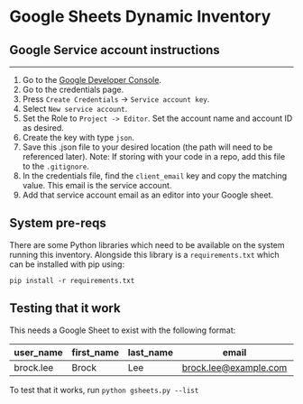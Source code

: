 # Google Sheets Dynamic Inventory

## Google Service account instructions
-----------------------------------
1. Go to the [Google Developer Console](https://console.developers.google.com/project).
2. Go to the credentials page.
3. Press `Create Credentials` -> `Service account key`.
4. Select `New service account`.
5. Set the Role to `Project -> Editor`. Set the account name and account ID as desired.
6. Create the key with type `json`.
7. Save this .json file to your desired location (the path will need to be referenced later). Note: If storing with your code in a repo, add this file to the `.gitignore`.
8. In the credentials file, find the `client_email` key and copy the matching value. This email is the service account.
9. Add that service account email as an editor into your Google sheet.

## System pre-reqs
There are some Python libraries which need to be available on the system running this inventory. Alongside this library is a `requirements.txt` which can be installed with pip using:

`pip install -r requirements.txt`

## Testing that it work
This needs a Google Sheet to exist with the following format:

| user_name | first_name | last_name | email                 | expiration_date | role      |
|-----------|------------|-----------|-----------------------|-----------------|------------|
| brock.lee     | Brock      | Lee       | brock.lee@example.com |                 | admin |

To test that it works, run `python gsheets.py --list`

